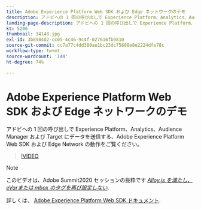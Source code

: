 ```yaml
---
title: Adobe Experience Platform Web SDK および Edge ネットワークのデモ
description: アドビへの 1 回の呼び出しで Experience Platform、Analytics、Audience Manager および Target にデータを送信する、Adobe Experience Platform Web SDK および Edge Network の動作をご覧ください。
landing-page-description: アドビへの 1 回の呼び出しで Experience Platform、Analytics、Audience Manager および Target にデータを送信する、Web SDK および Edge Network の動作のデモをご覧ください。
kt: 5206
thumbnail: 34148.jpg
exl-id: 3b8984d2-cc05-4c46-9c4f-027616fb9810
source-git-commit: cc7a77c4dd380ae1bc23dc75608e8e2224dfe78c
workflow-type: tm+mt
source-wordcount: '144'
ht-degree: 74%

---
```


# Adobe Experience Platform Web SDK および Edge ネットワークのデモ

アドビへの 1 回の呼び出しで Experience Platform、Analytics、Audience Manager および Target にデータを送信する、Adobe Experience Platform Web SDK および Edge Network の動作をご覧ください。

>[!VIDEO](https://video.tv.adobe.com/v/34148?quality=12&learn=on)

>[!NOTE]
>
>このビデオは、Adobe Summit2020 セッションの抜粋です *[Alloy.js を満たし、eVarまたは mbox のタグを再び設定しない](https://business.adobe.com/summit/2020/with-alloy-js-never-tag-for-an-evar-or-mbox-again.html)*.

詳しくは、 [Adobe Experience Platform Web SDK ドキュメント](https://experienceleague.adobe.com/docs/experience-platform/edge/home.html?lang=ja).